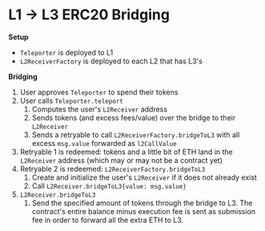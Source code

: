 # L1 -> L3 ERC20 Bridging

__Setup__
* `Teleporter` is deployed to L1
* `L2ReceiverFactory` is deployed to each L2 that has L3's

__Bridging__
1. User approves `Teleporter` to spend their tokens
2. User calls `Teleporter.teleport`
    1. Computes the user's `L2Receiver` address
    2. Sends tokens (and excess fees/value) over the bridge to their `L2Receiver`
    3. Sends a retryable to call `L2ReceiverFactory.bridgeToL3` with all excess `msg.value` forwarded as `l2CallValue`
3. Retryable 1 is redeemed: tokens and a little bit of ETH land in the `L2Receiver` address (which may or may not be a contract yet)
4. Retryable 2 is redeemed: `L2ReceiverFactory.bridgeToL3`
    1. Create and initialize the user's `L2Receiver` if it does not already exist
    2. Call `L2Receiver.bridgeToL3{value: msg.value}`
5. `L2Receiver.bridgeToL3`
    1. Send the specified amount of tokens through the bridge to L3. The contract's entire balance minus execution fee is sent as submission fee in order to forward all the extra ETH to L3.